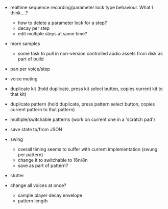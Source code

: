 - realtime sequence recording/parameter lock type behaviour. What I think....?
  - how to delete a parameter lock for a step?
  - decay per step
  - edit multiple steps at same time?

- more samples
  - some task to pull in non-version controlled audio assets from disk as part of build
- pan per voice/step
- voice muting
- duplicate kit (hold duplicate, press kit select button, copies current kit to that kit)
- duplicate pattern (hold duplicate, press pattern select button, copies current pattern to that pattern)
- multiple/switchable patterns (work on current one in a 'scratch pad')
- save state to/from JSON
- swing
  - overall timing seems to suffer with current implementation (swung per pattern)
  - change it to switchable to 16n/8n
  - save as part of pattern?
- stutter
- change all voices at once?
  - sample player decay envelope
  - pattern length
